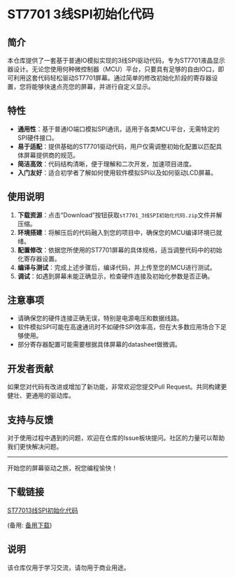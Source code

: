 # ST7701 3线SPI初始化代码

## 简介
本仓库提供了一套基于普通IO模拟实现的3线SPI驱动代码，专为ST7701液晶显示器设计。无论您使用何种微控制器（MCU）平台，只要具有足够的自由IO口，即可利用这套代码轻松驱动ST7701屏幕。通过简单的修改初始化阶段的寄存器设置，您将能够快速点亮您的屏幕，并进行自定义显示。

## 特性
- **通用性**：基于普通IO端口模拟SPI通讯，适用于各类MCU平台，无需特定的SPI硬件接口。
- **易于适配**：提供基础的ST7701驱动代码，用户仅需调整初始化配置以匹配具体屏幕提供商的规范。
- **简洁高效**：代码结构清晰，便于理解和二次开发，加速项目进度。
- **入门友好**：适合初学者了解如何使用软件模拟SPI以及如何驱动LCD屏幕。

## 使用说明
1. **下载资源**：点击“Download”按钮获取`st7701_3线SPI初始化代码.zip`文件并解压缩。
2. **环境搭建**：将解压后的代码融入到您的项目中，确保您的MCU编译环境已就绪。
3. **配置修改**：依据您所使用的ST7701屏幕的具体规格，适当调整代码中的初始化寄存器设置。
4. **编译与测试**：完成上述步骤后，编译代码，并上传至您的MCU进行测试。
5. **调试**：如遇到屏幕未能正确显示，检查硬件连接及初始化参数是否正确。

## 注意事项
- 请确保您的硬件连接正确无误，特别是电源电压和数据线路。
- 软件模拟SPI可能在高速通讯时不如硬件SPI效率高，但在大多数应用场合下足够使用。
- 部分寄存器配置可能需要根据具体屏幕的datasheet做微调。

## 开发者贡献
如果您对代码有改进或增加了新功能，非常欢迎您提交Pull Request。共同构建更健壮、更通用的驱动库。

## 支持与反馈
对于使用过程中遇到的问题，欢迎在仓库的Issue板块提问。社区的力量可以帮助我们更快解决问题。

---

开始您的屏幕驱动之旅，祝您编程愉快！

## 下载链接
[ST77013线SPI初始化代码](https://pan.quark.cn/s/0e9624cb286e) 

(备用: [备用下载](https://pan.baidu.com/s/1mQscw6T9_w3-CLssZxQWRQ?pwd=1234))

## 说明

该仓库仅用于学习交流，请勿用于商业用途。
